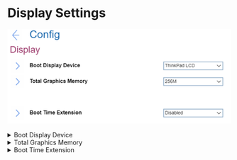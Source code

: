 # Display Settings #
![](./img/display.png)

<details><summary>Boot Display Device</summary>
One of 2 possible options:

1.	**ThinkPad LCD** - native ThinkPad LCD will be used for boot. Default.
2.	External Display - an external display attached to USB Type-C connector or HDMI connector on ThinkPad will be used for boot.<br> **Note**. If multiple displays are attached, the boot screen appears on the first recognized one.


| WMI Setting name | Values |
|:---|:---|
| BootDisplayDevice | LCD,ExternalDisplay |
</details>

<details><summary>Total Graphics Memory</summary>

***Intel-based machine***

One of 2 possible options to allocate total memory which Intel (R) internal graphics device shares:

1.	**256 MB** - Default. 
2.	512 MB - If selected, then the maximum usable memory may be reduced on 32-bit OS

| WMI Setting name | Values |
|:---|:---|
| TotalGraphicsMemory | 256MB,512MB |

***AMD-based machine***

One of 5 possible options to allocate UMA (Unified Memory Architecture) frame buffer size:

1.	**Auto** - Default. 
2. 1GB
3. 2GB
4. 4GB
5. 8GB

| WMI Setting name | Values |
|:---|:---|
| UMAFramebufferSize | Auto,1GB,2GB,4GB,8GB |

</details>

<details><summary>Boot Time Extension</summary>
Option to define the amount of time to extend the boot process, in seconds.

1.	**Disabled** - Default
2.	1 second
3.	2 seconds
4.	3 seconds
5.	5 seconds
6.	10 seconds

**Note**. The System cannot detect some external monitors during boot because they need a few seconds to be ready. Try this option if the monitor being used does not display the boot screen.


| WMI Setting name | Values |
|:---|:---|
| BootTimeExtension | Disable,1,2,3,5,10 |
</details>